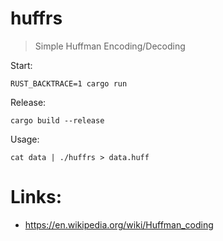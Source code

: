 # huffrs

> Simple Huffman Encoding/Decoding

Start:
```
RUST_BACKTRACE=1 cargo run
```

Release:
```
cargo build --release
```

Usage:
```
cat data | ./huffrs > data.huff
```

Links:
===

- https://en.wikipedia.org/wiki/Huffman_coding
